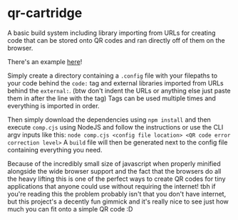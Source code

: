 # qr-cartridge
A basic build system including library importing from URLs for creating code that can be stored onto QR codes and ran directly off of them on the browser.

There's an example [here](https://github.com/RandomGamingDev/qr-cartridge/tree/main/example)!

Simply create a directory containing a `.config` file with your filepaths to your code behind the `code:` tag and external libraries imported from URLs behind the `external:`. (btw don't indent the URLs or anything else just paste them in after the line with the tag)
Tags can be used multiple times and everything is imported in order.

Then simply download the dependencies using `npm install` and then execute `comp.cjs` using NodeJS and follow the instructions or use the CLI argv inputs like this: `node comp.cjs <config file location> <QR code error correction level>`
A `build` file will then be generated next to the config file containing everything you need.

Because of the incredibly small size of javascript when properly minified alongside the wide browser support and the fact that the browsers do all the heavy lifting this is one of the perfect ways to create QR codes for tiny applications that anyone could use without requiring the internet!
tbh if you're reading this the problem probably isn't that you don't have internet, but this project's a decently fun gimmick and it's really nice to see just how much you can fit onto a simple QR code :D
